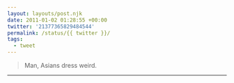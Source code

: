 ```yaml
---
layout: layouts/post.njk
date: 2011-01-02 01:28:55 +00:00
twitter: '21377365829484544'
permalink: /status/{{ twitter }}/
tags: 
  - tweet
---
```


> Man, Asians dress weird.

---

